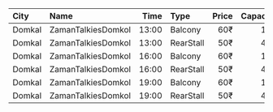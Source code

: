 | City   | Name               |  Time | Type      | Price | Capacity | Booked |
| :----- | :----------------- | ----: | :-------- | ----: | -------: | -----: |
| Domkal | ZamanTalkiesDomkol | 13:00 | Balcony   |   60₹ |      160 |    140 |
| Domkal | ZamanTalkiesDomkol | 13:00 | RearStall |   50₹ |      468 |    442 |
| Domkal | ZamanTalkiesDomkol | 16:00 | Balcony   |   60₹ |      160 |    140 |
| Domkal | ZamanTalkiesDomkol | 16:00 | RearStall |   50₹ |      468 |    442 |
| Domkal | ZamanTalkiesDomkol | 19:00 | Balcony   |   60₹ |      160 |    140 |
| Domkal | ZamanTalkiesDomkol | 19:00 | RearStall |   50₹ |      468 |    442 |